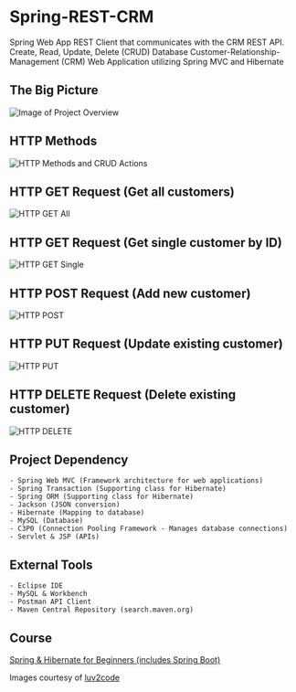 # Spring-REST-CRM
Spring Web App REST Client that communicates with the CRM REST API. <br>
Create, Read, Update, Delete (CRUD) Database Customer-Relationship-Management (CRM) Web Application utilizing Spring MVC and Hibernate

## The Big Picture
![Image of Project Overview](https://i.imgur.com/grlzAaU.png)


## HTTP Methods
![HTTP Methods and CRUD Actions](https://i.imgur.com/j3kQNPz.png)


## HTTP GET Request (Get all customers)
![HTTP GET All](https://i.imgur.com/Um9V0Ah.png)

## HTTP GET Request (Get single customer by ID)
![HTTP GET Single](https://i.imgur.com/4tvdczl.png)

## HTTP POST Request (Add new customer)
![HTTP POST](https://i.imgur.com/96HeNyg.png)

## HTTP PUT Request (Update existing customer)
![HTTP PUT](https://i.imgur.com/y4mSJie.png)

## HTTP DELETE Request (Delete existing customer)
![HTTP DELETE](https://i.imgur.com/rETxBLx.png)


## Project Dependency
```
- Spring Web MVC (Framework architecture for web applications)
- Spring Transaction (Supporting class for Hibernate)
- Spring ORM (Supporting class for Hibernate)
- Jackson (JSON conversion)
- Hibernate (Mapping to database)
- MySQL (Database)
- C3P0 (Connection Pooling Framework - Manages database connections)
- Servlet & JSP (APIs)
```

## External Tools
```
- Eclipse IDE
- MySQL & Workbench
- Postman API Client
- Maven Central Repository (search.maven.org)
```


## Course
[Spring & Hibernate for Beginners (includes Spring Boot)](https://www.udemy.com/course/spring-hibernate-tutorial/)

Images courtesy of [luv2code](www.luv2code.com)

